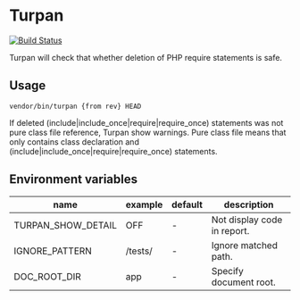 # Turpan

[![Build Status](https://travis-ci.org/genkiroid/turpan.svg?branch=master)](https://travis-ci.org/genkiroid/turpan)

Turpan will check that whether deletion of PHP require statements is safe.

## Usage

```shell
vendor/bin/turpan {from rev} HEAD
```

If deleted (include|include_once|require|require_once) statements was not pure class file reference, Turpan show warnings.
Pure class file means that only contains class declaration and (include|include_once|require|require_once) statements.

## Environment variables

name | example | default | description
--- | --- | --- | ---
TURPAN_SHOW_DETAIL | OFF | - | Not display code in report.
IGNORE_PATTERN | /tests/ | - | Ignore matched path.
DOC_ROOT_DIR | app | - | Specify document root.

